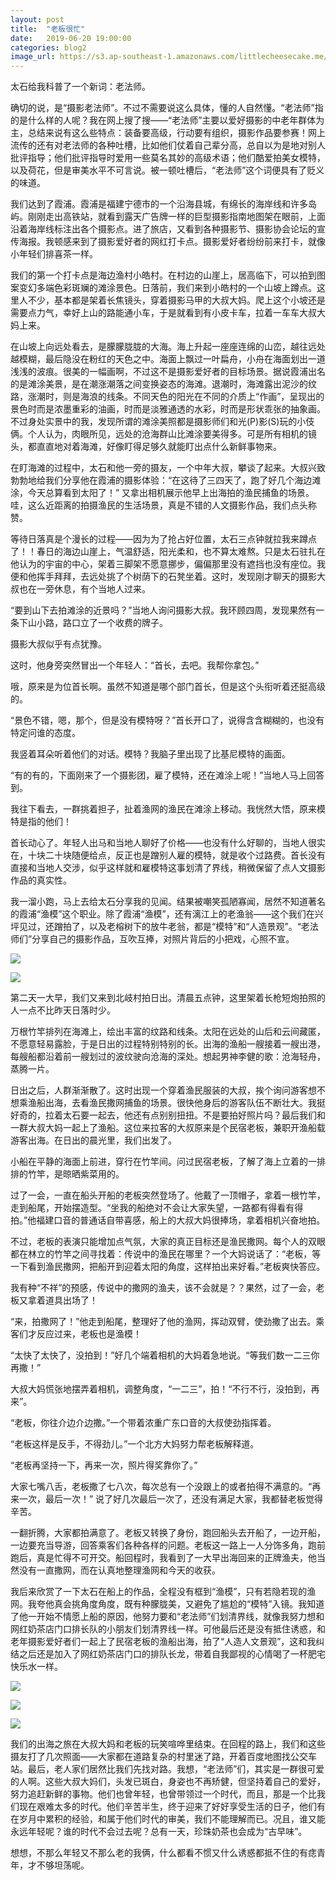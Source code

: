 ```yaml
---
layout: post
title:  "老板很忙"
date:   2019-06-20 19:00:00
categories: blog2
image_url: https://s3.ap-southeast-1.amazonaws.com/littlecheesecake.me/blog-post/blog2/archive/48073499222_f23d6c7640_o.jpg
---
```


太石给我科普了一个新词：老法师。

确切的说，是“摄影老法师”。不过不需要说这么具体，懂的人自然懂。“老法师”指的是什么样的人呢？我在网上搜了搜——“老法师”主要以爱好摄影的中老年群体为主，总结来说有这么些特点：装备要高级，行动要有组织，摄影作品要参赛！网上流传的还有对老法师的各种吐槽，比如他们仗着自己辈分高，总自以为是地对别人批评指导；他们批评指导时爱用一些莫名其妙的高级术语；他们酷爱拍美女模特，以及荷花，但是审美水平不可言说。被一顿吐槽后，“老法师”这个词便具有了贬义的味道。

我们达到了霞浦。霞浦是福建宁德市的一个沿海县城，有绵长的海岸线和许多岛屿。刚刚走出高铁站，就看到露天广告牌一样的巨型摄影指南地图架在眼前，上面沿着海岸线标注出各个摄影点。进了旅店，又看到各种摄影节、摄影协会论坛的宣传海报。我顿感来到了摄影爱好者的网红打卡点。摄影爱好者纷纷前来打卡，就像小年轻们排喜茶一样。

我们的第一个打卡点是海边渔村小皓村。在村边的山崖上，居高临下，可以拍到图案变幻多端色彩斑斓的滩涂景色。日落前，我们来到小皓村的一个山坡上蹲点。这里人不少，基本都是架着长焦镜头，穿着摄影马甲的大叔大妈。爬上这个小坡还是需要点力气，幸好上山的路能通小车，于是就看到有小皮卡车，拉着一车车大叔大妈上来。

在山坡上向远处看去，是朦朦胧胧的大海。海上升起一座座连绵的山峦，越往远处越模糊，最后隐没在粉红的天色之中。海面上飘过一叶扁舟，小舟在海面划出一道浅浅的波痕。很美的一幅画啊，不过这不是摄影爱好者的目标场景。据说霞浦出名的是滩涂美景，是在潮涨潮落之间变换姿态的海滩。退潮时，海滩露出泥沙的纹路，涨潮时，则是海浪的线条。不同天色的阳光在不同的介质上“作画”，呈现出的景色时而是浓墨重彩的油画，时而是淡雅通透的水彩，时而是形状乖张的抽象画。不过身处实景中的我，发现所谓的滩涂美照都是摄影师们和光(P)影(S)玩的小伎俩。个人认为，肉眼所见，远处的沧海群山比滩涂要美得多。可是所有相机的镜头，都直直地对着海滩，好像盯得足够久就能盯出点什么新鲜事物来。

在盯海滩的过程中，太石和他一旁的摄友，一个中年大叔，攀谈了起来。大叔兴致勃勃地给我们分享他在霞浦的摄影体验：“在这待了三四天了，跑了好几个海边滩涂，今天总算看到太阳了！” 又拿出相机展示他早上出海拍的渔民捕鱼的场景。哇，这么近距离的拍摄渔民的生活场景，真是不错的人文摄影作品，我们点头称赞。

等待日落真是个漫长的过程——因为为了抢占好位置，太石三点钟就拉我来蹲点了！！春日的海边山崖上，气温舒适，阳光柔和，也不算太难熬。只是太石驻扎在他认为的宇宙的中心，架着三脚架不愿意挪步，偏偏那里没有遮挡也没有座位。我便和他挥手拜拜，去远处挑了个树荫下的石凳坐着。这时，发现刚才聊天的摄影大叔也在一旁休息，有个当地人过来。

“要到山下去拍滩涂的近景吗？”当地人询问摄影大叔。我环顾四周，发现果然有一条下山小路，路口立了一个收费的牌子。

摄影大叔似乎有点犹豫。

这时，他身旁突然冒出一个年轻人：“首长，去吧。我帮你拿包。”

哦，原来是为位首长啊。虽然不知道是哪个部门首长，但是这个头衔听着还挺高级的。

“景色不错，嗯，那个，但是没有模特呀？”首长开口了，说得含含糊糊的，也没有特定问谁的态度。

我竖着耳朵听着他们的对话。模特？我脑子里出现了比基尼模特的画面。

“有的有的，下面刚来了一个摄影团，雇了模特，还在滩涂上呢！”当地人马上回答到。

我往下看去，一群挑着担子，扯着渔网的渔民在滩涂上移动。我恍然大悟，原来模特是指的他们！

首长动心了。年轻人出马和当地人聊好了价格——也没有什么好聊的，当地人很实在，十块二十块随便给点，反正也是蹭别人雇的模特，就是收个过路费。首长没有直接和当地人交涉，似乎这样就和雇模特这事划清了界线，稍微保留了点人文摄影作品的真实性。

我一溜小跑，马上去给太石分享我的见闻。结果被嘲笑孤陋寡闻，居然不知道著名的霞浦“渔模”这个职业。除了霞浦“渔模”，还有漓江上的老渔翁——这个我们在兴坪见过，还蹭拍了，以及老榕树下的放牛老翁，都是“模特”和“人造景观”。“老法师们”分享自己的摄影作品，互吹互捧，对照片背后的小把戏，心照不宣。

![][image-1]

![][image-2]

第二天一大早，我们又来到北岐村拍日出。清晨五点钟，这里架着长枪短炮拍照的人一点不比昨天日落时少。

万根竹竿排列在海滩上，绘出丰富的纹路和线条。太阳在远处的山后和云间藏匿，不愿意轻易露脸，于是日出的过程特别特别的长。出海的渔船一艘接着一艘出港，每艘船都沿着前一艘划过的波纹驶向沧海的深处。想起男神李健的歌：沧海轻舟，蒸腾一片。

日出之后，人群渐渐散了。这时出现一个穿着渔民服装的大叔，挨个询问游客想不想乘渔船出海，去看渔民撒网捕鱼的场景。很快他身后的游客队伍不断壮大。我挺好奇的，拉着太石要一起去，他还有点别别扭扭。不是要拍好照片吗？最后我们和一群大叔大妈一起上了渔船。这位来拉客的大叔原来是个民宿老板，兼职开渔船载游客出海。在日出的晨光里，我们出发了。

小船在平静的海面上前进，穿行在竹竿间。问过民宿老板，了解了海上立着的一排排的竹竿，是晾晒紫菜用的。

过了一会，一直在船头开船的老板突然登场了。他戴了一顶帽子，拿着一根竹竿，走到船尾，开始摆造型。“坐我的船绝对不会让大家失望，一路都有得看有得拍。”他福建口音的普通话自带喜感，船上的大叔大妈很捧场，拿着相机兴奋地拍。

不过，老板的表演只能增加点气氛，大家的真正目标还是渔民撒网。每个人的双眼都在林立的竹竿之间寻找着：传说中的渔民在哪里？一个大妈说话了：“老板，等一下看到渔民撒网，把船开到迎着太阳的角度，这样拍出来好看。”老板爽快答应。

我有种“不祥”的预感，传说中的撒网的渔夫，该不会就是？？果然，过了一会，老板又拿着道具出场了！

“来，拍撒网了！”他走到船尾，整理好了他的渔网，挥动双臂，使劲撒了出去。乘客们才反应过来，老板也是渔模！

“太快了太快了，没拍到！”好几个端着相机的大妈着急地说。“等我们数一二三你再撒！”

大叔大妈慌张地摆弄着相机，调整角度，“一二三”，拍！“不行不行，没拍到，再来”。

“老板，你往介边介边撒。”一个带着浓重广东口音的大叔使劲指挥着。

“老板这样是反手，不得劲儿。”一个北方大妈努力帮老板解释道。

“老板再坚持一下，再来一次，照片得奖靠你了。”

大家七嘴八舌，老板撒了七八次，每次总有一个没跟上的或者拍得不满意的。“再来一次，最后一次！” 说了好几次最后一次了，还没有满足大家，我都替老板觉得辛苦。

一翻折腾，大家都拍满意了。老板又转换了身份，跑回船头去开船了，一边开船，一边要充当导游，回答乘客们各种各样的问题。老板这一路上一人分饰多角，跑前跑后，真是忙得不可开交。船回程时，我看到了一大早出海回来的正牌渔夫，他当然没有一直撒网，而在认真地整理渔网和今天的收获。

我后来欣赏了一下太石在船上的作品，全程没有框到“渔模”，只有若隐若现的渔网。我夸他真会挑角度角度，既有种朦胧美，又避免了尴尬的“模特”入镜。我知道了他一开始不情愿上船的原因，他努力要和“老法师”们划清界线，就像我努力想和网红奶茶店门口排长队的小朋友们划清界线一样。可他最后还是没有抵住诱惑，和老年摄影爱好者们一起上了民宿老板的渔船出海，拍了“人造人文景观”，这和我纠结之后还是加入了网红奶茶店门口的排队长龙，带着自我鄙视的心情喝了一杯肥宅快乐水一样。

![][image-5]

![][image-3]

![][image-4]

我们的出海之旅在大叔大妈和老板的玩笑喧哗里结束。在回程的路上，我们和这些摄友打了几次照面——大家都在道路复杂的村里迷了路，开着百度地图找公交车站。最后，老人家们居然比我们先找对路。我想，“老法师”们，其实是一群很可爱的人啊。这些大叔大妈们，头发已斑白，身姿也不再矫健，但坚持着自己的爱好，努力追赶新鲜的事物。他们也曾年轻，也曾带领过一个时代，而且，那是一个比我们现在艰难太多的时代。他们辛苦半生，终于迎来了好好享受生活的日子，他们有在岁月中累积的经验，和属于他们时代的审美，我们不能理解而已。况且，谁又能永远年轻呢？谁的时代不会过去呢？总有一天，珍珠奶茶也会成为“古早味”。

想想，不那么年轻又不那么老的我俩，什么都看不惯又什么诱惑都抵不住的有痣青年，才不够坦荡呢。


[image-1]: https://s3.ap-southeast-1.amazonaws.com/littlecheesecake.me/blog-post/blog2/archive/48073499222_f23d6c7640_o.jpg
[image-2]: https://s3.ap-southeast-1.amazonaws.com/littlecheesecake.me/blog-post/blog2/archive/48073393841_f96f922b35_o.jpg
[image-3]: https://s3.ap-southeast-1.amazonaws.com/littlecheesecake.me/blog-post/blog2/archive/48073499277_093391fff7_o.jpg
[image-4]: https://s3.ap-southeast-1.amazonaws.com/littlecheesecake.me/blog-post/blog2/archive/48073499512_eb598f4872_o.jpg
[image-5]: https://s3.ap-southeast-1.amazonaws.com/littlecheesecake.me/blog-post/blog2/archive/48073499287_4253a3f608_o.jpg